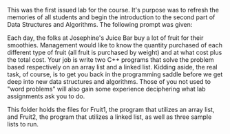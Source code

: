 This was the first issued lab for the course. It's purpose was to refresh the memories of all students and begin the 
introduction to the second part of Data Structures and Algorithms. The following prompt was given:

Each day, the folks at Josephine's Juice Bar buy a lot of fruit for their smoothies. Management would like to know the 
quantity purchased of each different type of fruit (all fruit is purchased by weight) and at what cost plus the total cost. 
Your job is write two C++ programs that solve the problem based respectively on an array list and a linked list. Kidding 
aside, the real task, of course, is to get you back in the programming saddle before we get deep into new data structures 
and algorithms. Those of you not used to "word problems" will also gain some experience deciphering what lab assignments 
ask you to do.

This folder holds the files for Fruit1, the program that utilizes an array list, and Fruit2, the program that utilizes
a linked list, as well as three sample lists to run.
